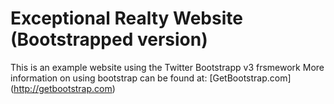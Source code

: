 # Exceptional Realty Website (Bootstrapped version)

This is an example website using the Twitter Bootstrapp v3 frsmework
More information on using bootstrap can be found at: [GetBootstrap.com] 
(http://getbootstrap.com)